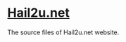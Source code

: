 [Hail2u.net][1]
===============

The source files of Hail2u.net website.


[1]: https://hail2u.net/
